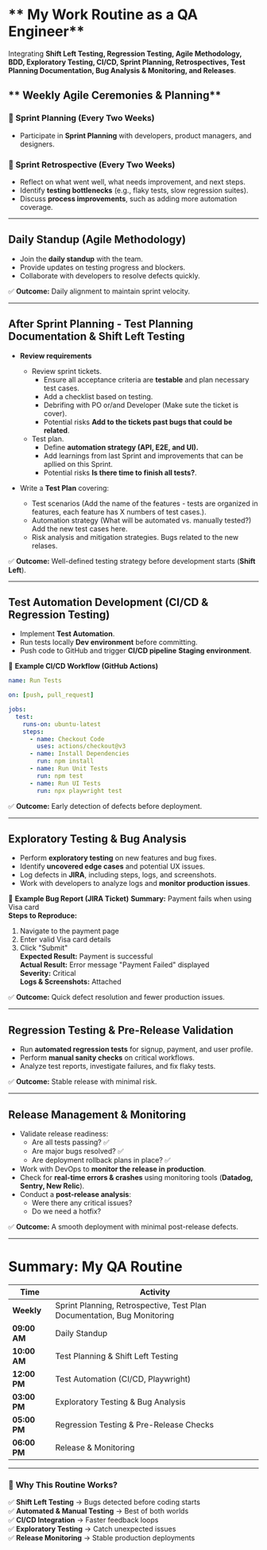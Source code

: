 # ** My Work Routine as a QA Engineer**  

Integrating **Shift Left Testing, Regression Testing, Agile Methodology, BDD, Exploratory Testing, CI/CD, Sprint Planning, Retrospectives, Test Planning Documentation, Bug Analysis & Monitoring, and Releases**.  

## ** Weekly Agile Ceremonies & Planning**  

### **📌 Sprint Planning (Every Two Weeks)**
- Participate in **Sprint Planning** with developers, product managers, and designers.  

### **📌 Sprint Retrospective (Every Two Weeks)**
- Reflect on what went well, what needs improvement, and next steps.  
- Identify **testing bottlenecks** (e.g., flaky tests, slow regression suites).  
- Discuss **process improvements**, such as adding more automation coverage.  

---

## **Daily Standup (Agile Methodology)**  
- Join the **daily standup** with the team.  
- Provide updates on testing progress and blockers.  
- Collaborate with developers to resolve defects quickly.  

✅ **Outcome:** Daily alignment to maintain sprint velocity.  

---

## **After Sprint Planning - Test Planning Documentation & Shift Left Testing**

- **Review requirements** 
  - Review sprint tickets.  
      - Ensure all acceptance criteria are **testable** and plan necessary test cases.  
      - Add a checklist based on testing.
      - Debrifing with PO or/and Developer (Make sute the ticket is cover).
      - Potential risks **Add to the tickets past bugs that could be related**.
  - Test plan.
      - Define **automation strategy (API, E2E, and UI).**
      - Add learnings from last Sprint and improvements that can be apllied on this Sprint.
      - Potential risks **Is there time to finish all tests?**.

- Write a **Test Plan** covering:
  - Test scenarios (Add the name of the features - tests are organized in features, each feature has X numbers of test cases.).  
  - Automation strategy (What will be automated vs. manually tested?) Add the new test cases here.  
  - Risk analysis and mitigation strategies. Bugs related to the new relases.  

✅ **Outcome:** Well-defined testing strategy before development starts (**Shift Left**).  

---

## **Test Automation Development (CI/CD & Regression Testing)**
- Implement **Test Automation**.  
- Run tests locally **Dev environment** before committing.  
- Push code to GitHub and trigger **CI/CD pipeline** **Staging environment**.  

🔹 **Example CI/CD Workflow (GitHub Actions)**
```yaml
name: Run Tests

on: [push, pull_request]

jobs:
  test:
    runs-on: ubuntu-latest
    steps:
      - name: Checkout Code
        uses: actions/checkout@v3
      - name: Install Dependencies
        run: npm install
      - name: Run Unit Tests
        run: npm test
      - name: Run UI Tests
        run: npx playwright test
```
✅ **Outcome:** Early detection of defects before deployment.  

---

## **Exploratory Testing & Bug Analysis**
- Perform **exploratory testing** on new features and bug fixes.  
- Identify **uncovered edge cases** and potential UX issues.  
- Log defects in **JIRA**, including steps, logs, and screenshots.  
- Work with developers to analyze logs and **monitor production issues**.  

🔹 **Example Bug Report (JIRA Ticket)**
**Summary:** Payment fails when using Visa card  
**Steps to Reproduce:**  
1. Navigate to the payment page  
2. Enter valid Visa card details  
3. Click "Submit"  
**Expected Result:** Payment is successful  
**Actual Result:** Error message "Payment Failed" displayed  
**Severity:** Critical  
**Logs & Screenshots:** Attached  

✅ **Outcome:** Quick defect resolution and fewer production issues.  

---

## **Regression Testing & Pre-Release Validation**
- Run **automated regression tests** for signup, payment, and user profile.  
- Perform **manual sanity checks** on critical workflows.  
- Analyze test reports, investigate failures, and fix flaky tests.  

✅ **Outcome:** Stable release with minimal risk.  

---

## **Release Management & Monitoring**
- Validate release readiness:  
  - Are all tests passing? ✅  
  - Are major bugs resolved? ✅  
  - Are deployment rollback plans in place? ✅  
- Work with DevOps to **monitor the release in production**.  
- Check for **real-time errors & crashes** using monitoring tools (**Datadog, Sentry, New Relic**).  
- Conduct a **post-release analysis**:  
  - Were there any critical issues?  
  - Do we need a hotfix?  

✅ **Outcome:** A smooth deployment with minimal post-release defects.  

---

# **Summary: My QA Routine**
| Time  | Activity |
|--------|------------|
| **Weekly** | Sprint Planning, Retrospective, Test Plan Documentation, Bug Monitoring |
| **09:00 AM** | Daily Standup |
| **10:00 AM** | Test Planning & Shift Left Testing |
| **12:00 PM** | Test Automation (CI/CD, Playwright) |
| **03:00 PM** | Exploratory Testing & Bug Analysis |
| **05:00 PM** | Regression Testing & Pre-Release Checks |
| **06:00 PM** | Release & Monitoring |

---

### 🚀 **Why This Routine Works?**
✅ **Shift Left Testing** → Bugs detected before coding starts  
✅ **Automated & Manual Testing** → Best of both worlds  
✅ **CI/CD Integration** → Faster feedback loops  
✅ **Exploratory Testing** → Catch unexpected issues  
✅ **Release Monitoring** → Stable production deployments  
